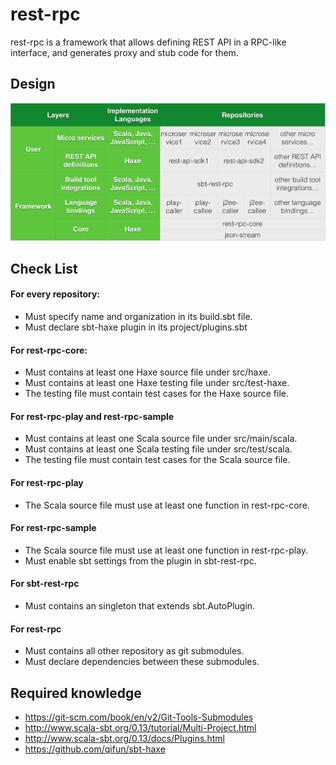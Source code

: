 rest-rpc
========

rest-rpc is a framework that allows defining REST API in a RPC-like interface, and generates proxy and stub code for them.

Design
------

![rest-rpc Design](rest-rpc-design.png)

Check List
----------

#### For every repository:

-	Must specify name and organization in its build.sbt file.
-	Must declare sbt-haxe plugin in its project/plugins.sbt

#### For rest-rpc-core:

-	Must contains at least one Haxe source file under src/haxe.
-	Must contains at least one Haxe testing file under src/test-haxe.
-	The testing file must contain test cases for the Haxe source file.

#### For rest-rpc-play and rest-rpc-sample

-	Must contains at least one Scala source file under src/main/scala.
-	Must contains at least one Scala testing file under src/test/scala.
-	The testing file must contain test cases for the Scala source file.

#### For rest-rpc-play

-	The Scala source file must use at least one function in rest-rpc-core.

#### For rest-rpc-sample

-	The Scala source file must use at least one function in rest-rpc-play.
-	Must enable sbt settings from the plugin in sbt-rest-rpc.

#### For sbt-rest-rpc

-	Must contains an singleton that extends sbt.AutoPlugin.

#### For rest-rpc

-	Must contains all other repository as git submodules.
-	Must declare dependencies between these submodules.

Required knowledge
------------------

-	https://git-scm.com/book/en/v2/Git-Tools-Submodules
-	http://www.scala-sbt.org/0.13/tutorial/Multi-Project.html
-	http://www.scala-sbt.org/0.13/docs/Plugins.html
-	https://github.com/qifun/sbt-haxe
